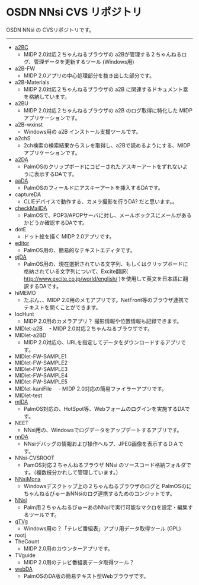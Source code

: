 # OSDN NNsi CVS リポジトリ

OSDN NNsi の CVSリポジトリです。

-----

- [a2BC](a2BC/a2BC.txt)
  - MIDP 2.0対応２ちゃんねるブラウザの a2Bが管理する２ちゃんねるログ、管理データを更新するツール (Windows用)
- a2B-FW
  - MIDP 2.0アプリの中心処理部分を抜き出した部分です。
- a2B-Materials
  - MIDP 2.0対応２ちゃんねるブラウザの a2B に関連するドキュメント塁を格納しています。
- a2BU
  - MIDP 2.0対応２ちゃんねるブラウザの a2B のログ取得に特化した MIDPアプリケーションです。
- a2B-wxinst
  - Windows用の a2B インストール支援ツールです。 
- a2chS
  - 2ch検索の検索結果からスレを取得し、a2Bで読めるようにする、MIDPアプリケーションです。
- [a2DA](a2DA/a2DA.txt)
  - PalmOSのクリップボードにコピーされたアスキーアートをずれないように表示するDAです。
- [aaDA](aaDA/aaDA.txt)
  - PalmOSのフィールドにアスキーアートを挿入するDAです。
- captureDA
  - CLIEデバイスで動作する、カメラ撮影を行うDA? だと思います。。
- [checkMailDA](checkMailDA/checkMailDA.txt)
  - PalmOSで、POP3/APOPサーバに対し、メールボックスにメールがあるかどうか確認するDAです。
- dotE
  - ドット絵を描く MIDP 2.0アプリです。
- [editor](editor/KaniEdit.txt)
  - PalmOS用の、簡易的なテキストエディタです。
- [ejDA](ejDA/ejDA.txt)
  - PalmOS用の、現在選択されている文字列、もしくはクリップボードに格納されている文字列について、Excite翻訳( http://www.excite.co.jp/world/english/ )を使用して英文を日本語に翻訳するDAです。
- hiMEMO
  - たぶん、、MIDP 2.0用のメモアプリです。NetFront等のブラウザ連携でテキストを開くことができます。
- locHunt
  - MIDP 2.0用のカメラアプリ？  撮影情報や位置情報も記録できます。
- MIDlet-a2B
　-  MIDP 2.0対応２ちゃんねるブラウザです。
- MIDlet-a2BD
  - MIDP 2.0対応の、URLを指定してデータをダウンロードするアプリです。
- MIDlet-FW-SAMPLE1
- MIDlet-FW-SAMPLE2
- MIDlet-FW-SAMPLE3
- MIDlet-FW-SAMPLE4
- MIDlet-FW-SAMPLE5
- MIDlet-kaniFile
　- MIDP 2.0対応の簡易ファイラーアプリです。
- MIDlet-test
- [mlDA](mlDA/loginDA.txt)
  - PalmOS対応の、HotSpot等、Webフォームのログインを実施するDAです。
- NEET
  - NNsi用の、Windowsでログデータをアップデートするアプリです。
- [nnDA](nnDA/NNsiInfoDA.txt)
  - NNsiデバッグの情報および操作ヘルプ、JPEG画像を表示するＤＡです。
- NNsi-CVSROOT
  - PamOS対応２ちゃんねるブラウザ NNsi のソースコード格納フォルダです。（複数枝分かれして管理しています。）
- [NNsiMona](NNsiMona/NNsiMona-ReadMe.txt)
  - Windowsデスクトップ上の２ちゃんねるブラウザのログと PalmOSのにちゃんねるびゅーあNNsiのログ連携するためのコンジットです。
- [NNsj](NNsj/NNsiMacroEdit.txt)
  - Palm用２ちゃんねるびゅーあのNNsiで実行可能なマクロを設定・編集するツールです。
- [qTVg](qTVg/qTVg.txt)
  - Windows用の？「テレビ番組表」アプリ用データ取得ツール  (GPL)
- rootj
- TheCount
  - MIDP 2.0用のカウンターアプリです。
- TVguide
  - MIDP 2.0用のテレビ番組表データ取得ツール？
- [webDA](webDA/webDA.txt)
  - PalmOSのDA版の簡易テキスト型Webブラウザです。
  